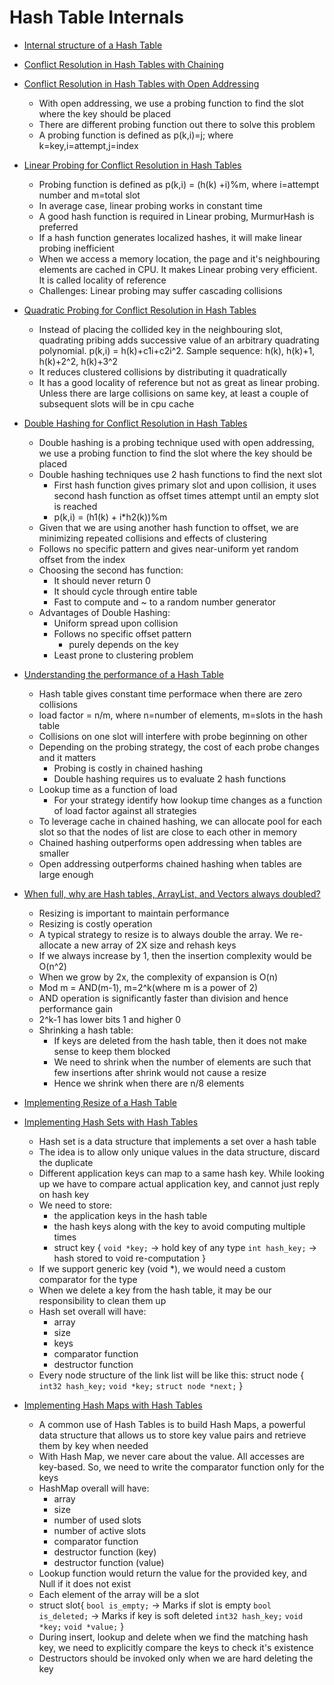 # Hash Table Internals

- [Internal structure of a Hash Table](https://youtu.be/jjW8w8ED3Ns?si=3xBjvXp9Me61i2Qp)
- [Conflict Resolution in Hash Tables with Chaining
](https://youtu.be/9rb8oILi4lU?si=KMWrI2U0nq-ldlav)
- [Conflict Resolution in Hash Tables with Open Addressing
](https://youtu.be/6_yFb7icd_c?si=dtf-txCoJneYdHhj)
    - With open addressing, we use a probing function to find the slot where the key should be placed
    - There are different probing function out there to solve this problem
    - A probing function is defined as p(k,i)=j; where k=key,i=attempt,j=index
- [Linear Probing for Conflict Resolution in Hash Tables
](https://youtu.be/5QKAXG25hig?si=SG1asWynisME93C4)
  - Probing function is defined as p(k,i) = (h(k) +i)%m, where i=attempt number and m=total slot
  - In average case, linear probing works in constant time
  - A good hash function is required in Linear probing, MurmurHash is preferred
  - If a hash function generates localized hashes, it will make linear probing inefficient
  - When we access a memory location, the page and it's neighbouring elements are cached in CPU. It makes Linear probing very efficient. It is called locality of reference
  - Challenges: Linear probing may suffer cascading collisions
- [Quadratic Probing for Conflict Resolution in Hash Tables](https://youtu.be/F-8pWiJv8ik?si=YsxhQti0l7G3JkWZ)
    - Instead of placing the collided key in the neighbouring slot, quadrating pribing adds successive value of an arbitrary quadrating polynomial. p(k,i) = h(k)+c1i+c2i^2. Sample sequence: h(k), h(k)+1, h(k)+2^2, h(k)+3^2
    - It reduces clustered collisions by distributing it quadratically
    - It has a good locality of reference but not as great as linear probing. Unless there are large collisions on same key, at least a couple of subsequent slots will be in cpu cache
- [Double Hashing for Conflict Resolution in Hash Tables
](https://youtu.be/wV4K6fo0T58?si=3dX-5YJbGlIqFmbC)
    - Double hashing is a probing technique used with open addressing, we use a probing function to find the slot where the key should be placed
    - Double hashing techniques use 2 hash functions to find the next slot
        - First hash function gives primary slot and upon collision, it uses second hash function as offset times attempt until an empty slot is reached
        - p(k,i) = (h1(k) + i*h2(k))%m
    - Given that we are using another hash function to offset, we are minimizing repeated collisions and effects of clustering
    - Follows no specific pattern and gives near-uniform yet random offset from the index
    - Choosing the second has function:
        - It should never return 0
        - It should cycle through entire table
        - Fast to compute and ~ to a random number generator
    - Advantages of Double Hashing:
        - Uniform spread upon collision
        - Follows no specific offset pattern
            - purely depends on the key
        - Least prone to clustering problem
- [Understanding the performance of a Hash Table](https://youtu.be/oD2yaTtu69w?si=_JlCK6UjR5uT7Wha)
    - Hash table gives constant time performace when there are zero collisions
    - load factor = n/m, where n=number of elements, m=slots in the hash table
    - Collisions on one slot will interfere with probe beginning on other
    - Depending on the probing strategy, the cost of each probe changes and it matters
        - Probing is costly in chained hashing
        - Double hashing requires us to evaluate 2 hash functions
    - Lookup time as a function of load
        - For your strategy identify how lookup time changes as a function of load factor against all strategies
    - To leverage cache in chained hashing, we can allocate pool for each slot so that the nodes of list are close to each other in memory
    - Chained hashing outperforms open addressing when tables are smaller
    - Open addressing outperforms chained hashing when tables are large enough
- [When full, why are Hash tables, ArrayList, and Vectors always doubled?](https://youtu.be/zt1E0akArqQ?si=R1elhm827gF_RITO)
    - Resizing is important to maintain performance
    - Resizing is costly operation
    - A typical strategy to resize is to always double the array. We re-allocate a new array of 2X size and rehash keys
    - If we always increase by 1, then the insertion complexity would be O(n^2)
    - When we grow by 2x, the complexity of expansion is O(n)
    - Mod m = AND(m-1), m=2^k(where m is a power of 2)
    - AND operation is significantly faster than division and hence performance gain
    - 2^k-1 has lower bits 1 and higher 0
    - Shrinking a hash table:
        - If keys are deleted from the hash table, then it does not make sense to keep them blocked 
        - We need to shrink when the number of elements are such that few insertions after shrink would not cause a resize
        - Hence we shrink when there are n/8 elements
    

- [Implementing Resize of a Hash Table](https://youtu.be/mmPwVBm-8n0?si=fEkeOMeDyRKGpidg)

- [Implementing Hash Sets with Hash Tables](https://youtu.be/CcoMvgIdrD8?si=6oe4I4FH5oOIH98g)
  - Hash set is a data structure that implements a set over a hash table
  - The idea is to allow only unique values in the data structure, discard the duplicate
  -  Different application keys can map to a same hash key. While looking up we have to compare actual application key, and cannot just reply on hash key
  - We need to store:
    - the application keys in the hash table
    - the hash keys along with the key to avoid computing multiple times
    - struct key {
        `void *key;` -> hold key of any type
        `int hash_key;` -> hash stored to void re-computation
    }
  - If we support generic key (void *), we would need a custom comparator for the type 
  - When we delete a key from the hash table, it may be our responsibility to clean them up 
  - Hash set overall will have:
    - array
    - size
    - keys
    - comparator function
    - destructor function
  - Every node structure of the link list will be like this:
    struct node {
       ` int32 hash_key;`
        `void *key;`
        `struct node *next;`
    }
- [Implementing Hash Maps with Hash Tables](https://youtu.be/VCMO2X6EoK0?si=CVLzVwVgsvnubMpW)
  - A common use of Hash Tables is to build Hash Maps, a powerful data structure that allows us to store key value pairs and retrieve them by key when needed
  - With Hash Map, we never care about the value. All accesses are key-based. So, we need to write the comparator function only for the keys
  - HashMap overall will have:
    - array
    - size
    - number of used slots
    - number of active slots
    - comparator function
    - destructor function (key)
    - destructor function (value)
  - Lookup function would return the value for the provided key, and Null if it does not exist
  - Each element of the array will be a slot
  - struct slot{
    `bool is_empty;` -> Marks if slot is empty
    `bool is_deleted;` -> Marks if key is soft deleted
    `int32 hash_key;`
    `void *key;`
    `void *value;`
  }
  - During insert, lookup and delete  when we find the matching hash key, we need to explicitly compare the keys to check it's existence
  - Destructors should be invoked only when we are hard deleting the key
